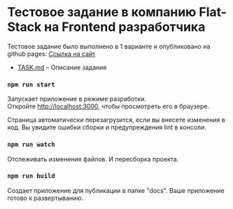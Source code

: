 # Тестовое задание в компанию Flat-Stack на Frontend разработчика

Тестовое задание было выполнено в 1 варианте и опубликовано на github pages:
[Ссылка на сайт](https://timerkhan-muhutdinov.github.io/test-task.flat-stack.front-end.io/)


- [TASK.md](TASK.md) – Описание задания


### `npm run start`
Запускает приложение в режиме разработки. <br>
Откройте [http://localhost:3000](http://localhost:3000), чтобы просмотреть его в браузере.

Страница автоматически перезагрузится, если вы внесете изменения в код.
Вы увидите ошибки сборки и предупреждения lint в консоли.

### `npm run watch`
Отслеживать изменения файлов. И пересборка проекта.

### `npm run build`
Создает приложение для публикации в папке "docs".
Ваше приложение готово к развертыванию.
